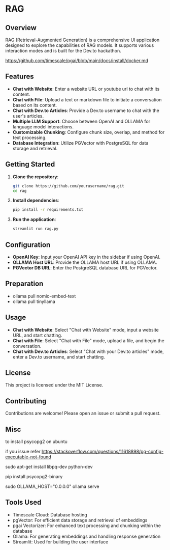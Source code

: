 # RAG

## Overview
RAG (Retrieval-Augmented Generation) is a comprehensive UI application designed to explore the capabilities of RAG models. It supports various interaction modes and is built for the Dev.to hackathon.

https://github.com/timescale/pgai/blob/main/docs/install/docker.md

## Features
- **Chat with Website**: Enter a website URL  or youtube url to chat with its content.
- **Chat with File**: Upload a text or markdown file to initiate a conversation based on its content.
- **Chat with Dev.to Articles**: Provide a Dev.to username to chat with the user's articles.
- **Multiple LLM Support**: Choose between OpenAI and OLLAMA for language model interactions.
- **Customizable Chunking**: Configure chunk size, overlap, and method for text processing.
- **Database Integration**: Utilize PGVector with PostgreSQL for data storage and retrieval.

## Getting Started
1. **Clone the repository**:
    ```sh
    git clone https://github.com/yourusername/rag.git
    cd rag
    ```

2. **Install dependencies**:
    ```sh
    pip install -r requirements.txt
    ```

3. **Run the application**:
    ```sh
    streamlit run rag.py
    ```

## Configuration
- **OpenAI Key**: Input your OpenAI API key in the sidebar if using OpenAI.
- **OLLAMA Host URL**: Provide the OLLAMA host URL if using OLLAMA.
- **PGVector DB URL**: Enter the PostgreSQL database URL for PGVector.

## Preparation
- ollama pull nomic-embed-text
- ollama pull tinyllama

## Usage
- **Chat with Website**: Select "Chat with Website" mode, input a website URL, and start chatting.
- **Chat with File**: Select "Chat with File" mode, upload a file, and begin the conversation.
- **Chat with Dev.to Articles**: Select "Chat with your Dev.to articles" mode, enter a Dev.to username, and start chatting.

## License
This project is licensed under the MIT License.

## Contributing
Contributions are welcome! Please open an issue or submit a pull request.



## Misc

to install psycopg2 on ubuntu 

if you issue refer https://stackoverflow.com/questions/11618898/pg-config-executable-not-found

sudo apt-get install libpq-dev python-dev

pip install psycopg2-binary


sudo OLLAMA_HOST="0.0.0.0" ollama serve


## Tools Used
- Timescale Cloud: Database hosting
- pgVector: For efficient data storage and retrieval of embeddings
- pgai Vectorizer: For enhanced text processing and chunking within the database
- Ollama: For generating embeddings and handling response generation
- Streamlit: Used for building the user interface
